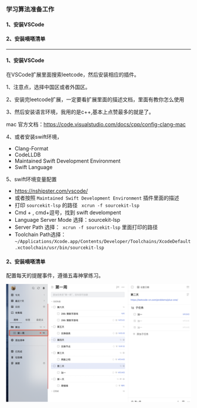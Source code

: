 ### 学习算法准备工作

#### 1、安装VSCode

#### 2、安装嘀嗒清单

---



#### 1、安装VSCode

在VSCode扩展里面搜索leetcode，然后安装相应的插件。

1、注意点，选择中国区或者外国区。

2、安装完leetcode扩展，一定要看扩展里面的描述文档，里面有教你怎么使用

3、然后安装语言环境，我用的是c++,基本上点赞最多的就是了。

mac 官方文档：https://code.visualstudio.com/docs/cpp/config-clang-mac

4、或者安装swift环境，

- Clang-Format
- CodeLLDB
- Maintained Swift Development Environment
- Swift Language

5、swift环境变量配置

- https://nshipster.com/vscode/
- 或者按照 `Maintained Swift Development Environment` 插件里面的描述
- 打印 `sourcekit-lsp` 的路径 ` xcrun -f sourcekit-lsp`
- Cmd + ,    cmd+逗号，找到 swift develompent
- Language Server Mode 选择：sourcekit-lsp
- Server Path 选择：` xcrun -f sourcekit-lsp` 里面打印的路径
- Toolchain Path选择：`~/Applications/Xcode.app/Contents/Developer/Toolchains/XcodeDefault.xctoolchain/usr/bin/sourcekit-lsp`



#### 2、安装嘀嗒清单

配置每天的提醒事件，遵循五毒神掌练习。

<img src="./plan.png" alt="image-20200927203019735" style="zoom:50%;" />